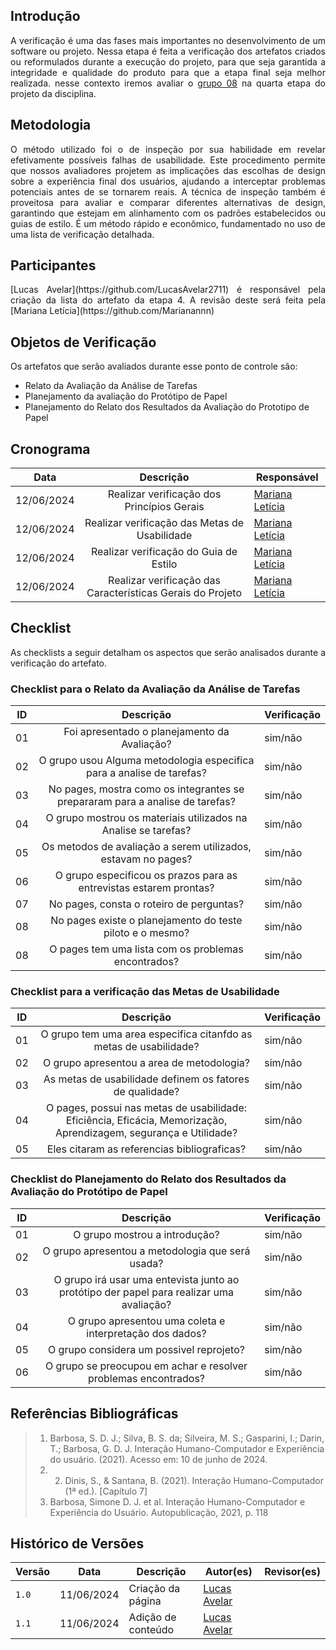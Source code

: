 ## Introdução
<p style="text-align: justify;"> A verificação é uma das fases mais importantes no desenvolvimento de um software ou projeto. Nessa etapa é feita a verificação dos artefatos criados ou reformulados durante a execução do projeto, para que seja garantida a integridade e qualidade do produto para que a etapa final seja melhor realizada. nesse contexto iremos avaliar o  <a href="https://interacao-humano-computador.github.io/2024.1-Central-Expresso/" target="_blank">grupo 08</a> na quarta etapa do projeto da disciplina. </p>

## Metodologia
<p style="text-align: justify;">  O método utilizado foi o de inspeção por sua habilidade em revelar efetivamente possíveis falhas de usabilidade. Este procedimento permite que nossos avaliadores projetem as implicações das escolhas de design sobre a experiência final dos usuários, ajudando a interceptar problemas potenciais antes de se tornarem reais. A técnica de inspeção também é proveitosa para avaliar e comparar diferentes alternativas de design, garantindo que estejam em alinhamento com os padrões estabelecidos ou guias de estilo. É um método rápido e econômico, fundamentado no uso de uma lista de verificação detalhada.</p>

## Participantes
<p style="text-align: justify;">  [Lucas Avelar](https://github.com/LucasAvelar2711) é  responsável pela criação da lista do artefato da etapa 4. A revisão deste será feita pela [Mariana Letícia](https://github.com/Marianannn) </p>

## Objetos de Verificação
<p style="text-align: justify">Os artefatos que serão avaliados durante esse ponto de controle são:</p>
<ul>
<li>Relato da Avaliação da Análise de Tarefas</li>
<li>Planejamento da avaliação do Protótipo de Papel </li>
<li>Planejamento do Relato dos Resultados da Avaliação do Prototipo de Papel</li>
</ul>

## Cronograma
| Data     | Descrição           | Responsável        | 
| ------ | :--------: | ----------------------------------------- | 
|  12/06/2024  | Realizar verificação dos Princípios Gerais| [Mariana Letícia](https://github.com/Marianannn) |   
|  12/06/2024  | Realizar verificação das Metas de Usabilidade| [Mariana Letícia](https://github.com/Marianannn) |   
|  12/06/2024  | Realizar verificação do Guia de Estilo| [Mariana Letícia](https://github.com/Marianannn) |   
|  12/06/2024  | Realizar verificação das Características Gerais do Projeto| [Mariana Letícia](https://github.com/Marianannn) |   

## Checklist
<p style="text-align: justify">As checklists a seguir detalham os aspectos que serão analisados durante a verificação do artefato.</p>

### Checklist para o Relato da Avaliação da Análise de Tarefas
| ID     | Descrição           | Verificação        | 
| ------ | :--------: | ----------------------------------------- | 
|01| Foi apresentado o planejamento da Avaliação?  | sim/não |   
|02| O grupo usou Alguma metodologia especifica para a analise de tarefas? | sim/não |   
|03| No pages, mostra como os integrantes se prepararam para a analise de tarefas? | sim/não |   
|04| O grupo mostrou os materiais utilizados na Analise se tarefas?  | sim/não |
|05|  Os metodos de avaliação a serem utilizados, estavam no pages?  | sim/não |   
|06| O grupo especificou os prazos para as entrevistas estarem prontas? | sim/não |  
|07| No pages, consta o roteiro de perguntas? | sim/não |  
|08| No pages existe o planejamento do teste piloto e o mesmo? | sim/não |  
|08| O pages tem uma lista com os problemas encontrados?  | sim/não |  

### Checklist para a verificação das Metas de Usabilidade
| ID     | Descrição           | Verificação        | 
| ------ | :--------: | ----------------------------------------- | 
|01| O grupo tem uma area especifica citanfdo as metas de usabilidade? | sim/não |   
|02| O grupo apresentou a area de metodologia? | sim/não |   
|03| As metas de usabilidade definem os fatores de qualidade? | sim/não |   
|04| O pages, possui nas metas de usabilidade: Eficiência, Eficácia, Memorização, Aprendizagem, segurança e Utilidade?| sim/não |   
|05| Eles citaram as referencias bibliograficas? | sim/não |   

### Checklist do Planejamento do Relato dos Resultados da Avaliação do Protótipo de Papel
| ID     | Descrição           | Verificação        | 
| ------ | :--------: | ----------------------------------------- | 
|01| O grupo mostrou a introdução? | sim/não |   
|02| O grupo apresentou a metodologia que será usada? | sim/não |   
|03| O grupo irá usar uma entevista junto ao protótipo der papel para realizar uma avaliação?| sim/não |   
|04| O grupo apresentou uma coleta e interpretação dos dados? | sim/não |
|05| O grupo considera um possivel reprojeto? | sim/não |  
|06| O grupo se preocupou em achar e resolver problemas encontrados? | sim/não |  


## Referências Bibliográficas
> 1. Barbosa, S. D. J.; Silva, B. S. da; Silveira, M. S.; Gasparini, I.; Darin, T.; Barbosa, G. D. J. Interação Humano-Computador e Experiência do usuário. (2021). Acesso em: 10 de junho de 2024.
> 2. 2. Dinis, S., & Santana, B. (2021). Interação Humano-Computador (1ª ed.). [Capítulo 7]
> 3. Barbosa, Simone D. J. et al. Interação Humano-Computador e Experiência do Usuário. Autopublicação, 2021, p. 118 
## Histórico de Versões

| Versão |    Data    | Descrição                                 | Autor(es)                                       | Revisor(es)                                    |
| ------ | :--------: | ----------------------------------------- | ----------------------------------------------- | ---------------------------------------------- |
| `1.0`   | 11/06/2024 | Criação da página                         | [Lucas Avelar](https://github.com/LucasAvelar2711) |   |
| `1.1`   | 11/06/2024 | Adição de conteúdo                         | [Lucas Avelar](https://github.com/LucasAvelar2711) |   | 
